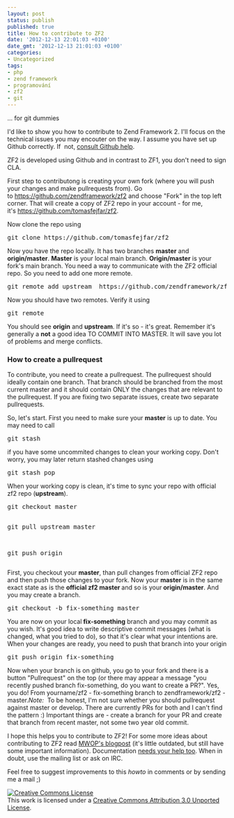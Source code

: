 ```yaml
---
layout: post
status: publish
published: true
title: How to contribute to ZF2
date: '2012-12-13 22:01:03 +0100'
date_gmt: '2012-12-13 21:01:03 +0100'
categories:
- Uncategorized
tags:
- php
- zend framework
- programování
- zf2
- git
---
```

<p>... for git dummies</p>
<p>I'd like to show you how to contribute to Zend Framework 2. I'll focus on the technical issues you may encouter on the way. I assume you have set up Github correctly. If  not, <a href="https://help.github.com/articles/set-up-git">consult Github help</a>.</p>
<p>ZF2 is developed using Github and in contrast to ZF1, you don't need to sign CLA.</p>
<p>First step to contributong is creating your own fork (where you will push your changes and make pullrequests from). Go to <a href="https://github.com/zendframework/zf2">https://github.com/zendframework/zf2</a> and choose "Fork" in the top left corner. That will create a copy of ZF2 repo in your account - for me, it's <a href="https://github.com/tomasfejfar/zf2">https://github.com/tomasfejfar/zf2</a>.</p>
<p>Now clone the repo using</p>
<pre>git clone https://github.com/tomasfejfar/zf2</pre>
<p>Now you have the repo locally. It has two branches <strong>master</strong> and <strong>origin/master</strong>. <strong>Master</strong> is your local main branch. <strong>Origin/master</strong> is your fork's main branch. You need a way to communicate with the ZF2 official repo. So you need to add one more remote.</p>
<pre>git remote add upstream  https://github.com/zendframework/zf2</pre>
<p>Now you should have two remotes. Verify it using</p>
<pre>git remote</pre>
<p>You should see <strong>origin</strong> and <strong>upstream</strong>. If it's so - it's great. Remember it's generally a <strong>not</strong> a good idea TO COMMIT INTO MASTER. It will save you lot of problems and merge conflicts.</p>
<h3>How to create a pullrequest</h3>
<p>To contribute, you need to create a pullrequest. The pullrequest should ideally contain one branch. That branch should be branched from the most current master and it should contain ONLY the changes that are relevant to the pullrequest. If you are fixing two separate issues, create two separate pullrequests.</p>
<p>So, let's start. First you need to make sure your <strong>master</strong> is up to date. You may need to call</p>
<pre>git stash</pre>
<p>if you have some uncommited changes to clean your working copy. Don't worry, you may later return stashed changes using</p>
<pre>git stash pop</pre>
<p>When your working copy is clean, it's time to sync your repo with official zf2 repo (<strong>upstream</strong>).</p>
<pre>git checkout master

git pull upstream master

git push origin</pre>
<p>First, you checkout your <strong>master</strong>, than pull changes from official ZF2 repo and then push those changes to your fork. Now your <strong>master</strong> is in the same exact state as is the <strong>official zf2 master </strong>and so is your<strong> origin/master</strong>. And you may create a branch.</p>
<pre>git checkout -b fix-something master</pre>
<p>You are now on your local<strong> fix-something</strong> branch and you may commit as you wish. It's good idea to write descriptive commit messages (what is changed, what you tried to do), so that it's clear what your intentions are. When your changes are ready, you need to push that branch into your origin</p>
<pre>git push origin fix-something</pre>
<p>Now when your branch is on github, you go to your fork and there is a button "Pullrequest" on the top (or there may appear a message "you recently pushed branch fix-something, do you want to create a PR?". Yes, you do! From yourname/zf2 - fix-something branch to zendframework/zf2 - master.<em>Note:</em>  To be honest, I'm not sure whether you should pullrequest against master or develop. There are currently PRs for both and I can't find the pattern :) Important things are - create a branch for your PR and create that branch from recent master, not some two year old commit.</p>
<p>I hope this helps you to contribute to ZF2! For some more ideas about contributing to ZF2 read <a href="http://mwop.net/blog/255-How-to-Contribute-to-ZF2.html">MWOP's blogpost</a> (it's little outdated, but still have some important information). Documentation <a href="http://devzone.zend.com/2463/zf2-documentation-we-want-you/">needs your help too</a>. When in doubt, use the mailing list or ask on IRC.</p>
<p>Feel free to suggest improvements to this <em>howto</em> in comments or by sending me a mail ;)</p>
<p><a href="http://creativecommons.org/licenses/by/3.0/" rel="license"><img style="border-width: 0;" src="http://i.creativecommons.org/l/by/3.0/80x15.png" alt="Creative Commons License" /></a><br />
This work is licensed under a <a href="http://creativecommons.org/licenses/by/3.0/" rel="license">Creative Commons Attribution 3.0 Unported License</a>.</p>
